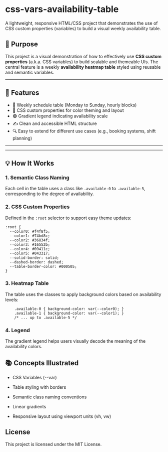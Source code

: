 # css-vars-availability-table

A lightweight, responsive HTML/CSS project that demonstrates the use of CSS custom properties (variables) to build a visual weekly availability table.

## 📌 Purpose

This project is a visual demonstration of how to effectively use **CSS custom properties** (a.k.a. CSS variables) to build scalable and themeable UIs. The central feature is a weekly **availability heatmap table** styled using reusable and semantic variables.

---

## 🧠 Features

- 📅 Weekly schedule table (Monday to Sunday, hourly blocks)
- 🎨 CSS custom properties for color theming and layout
- 🟢 Gradient legend indicating availability scale
- ✍️ Clean and accessible HTML structure
- 🔍 Easy to extend for different use cases (e.g., booking systems, shift planning)

---

---

## 💡 How It Works

### 1. **Semantic Class Naming**
Each cell in the table uses a class like `.available-0` to `.available-5`, corresponding to the degree of availability.

### 2. **CSS Custom Properties**
Defined in the `:root` selector to support easy theme updates:

```
:root {
  --color0: #f4f8f5;
  --color1: #74bd8c;
  --color2: #36834f;
  --color3: #16552b;
  --color4: #09411c;
  --color5: #043317;
  --solid-border: solid;
  --dashed-border: dashed;
  --table-border-color: #000505;
}
```

### 3. Heatmap Table
The table uses the classes to apply background colors based on availability levels:
```
    .available-0 { background-color: var(--color0); }
    .available-1 { background-color: var(--color1); }
    /* ... up to .available-5 */

```

### 4. Legend
The gradient legend helps users visually decode the meaning of the availability colors.

## 📚 Concepts Illustrated
- CSS Variables (--var)

- Table styling with borders

- Semantic class naming conventions

- Linear gradients

- Responsive layout using viewport units (vh, vw)


 ## License
This project is licensed under the MIT License.